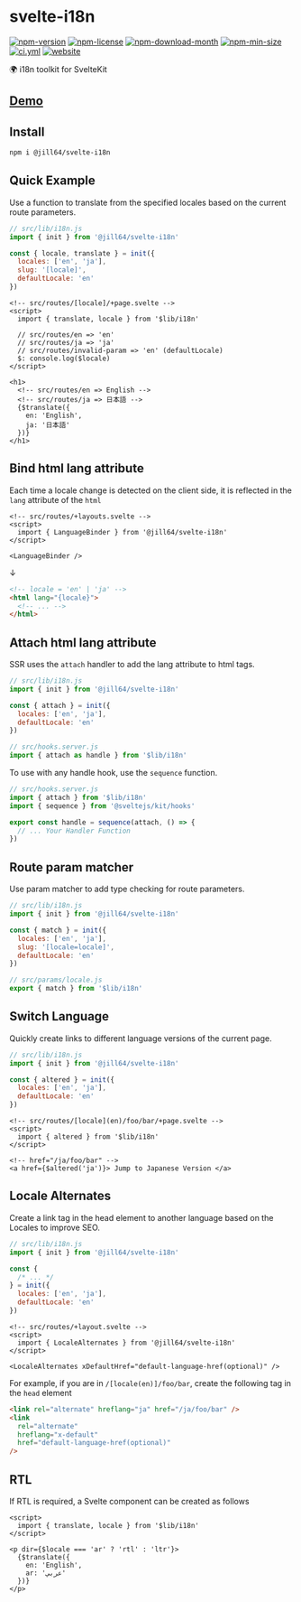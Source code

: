 <!----- BEGIN GHOST DOCS HEADER ----->

# svelte-i18n

<!----- BEGIN GHOST DOCS BADGES -----><a href="https://npmjs.com/package/@jill64/svelte-i18n"><img src="https://img.shields.io/npm/v/@jill64/svelte-i18n" alt="npm-version" /></a> <a href="https://npmjs.com/package/@jill64/svelte-i18n"><img src="https://img.shields.io/npm/l/@jill64/svelte-i18n" alt="npm-license" /></a> <a href="https://npmjs.com/package/@jill64/svelte-i18n"><img src="https://img.shields.io/npm/dm/@jill64/svelte-i18n" alt="npm-download-month" /></a> <a href="https://npmjs.com/package/@jill64/svelte-i18n"><img src="https://img.shields.io/bundlephobia/min/@jill64/svelte-i18n" alt="npm-min-size" /></a> <a href="https://github.com/jill64/svelte-i18n/actions/workflows/ci.yml"><img src="https://github.com/jill64/svelte-i18n/actions/workflows/ci.yml/badge.svg" alt="ci.yml" /></a> <a href="https://svelte-i18n.jill64.dev"><img src="https://img.shields.io/website?up_message=working&down_message=down&url=https%3A%2F%2Fsvelte-i18n.jill64.dev" alt="website" /></a><!----- END GHOST DOCS BADGES ----->

🌍 i18n toolkit for SvelteKit

## [Demo](https://svelte-i18n.jill64.dev)

<!----- END GHOST DOCS HEADER ----->

## Install

```sh
npm i @jill64/svelte-i18n
```

## Quick Example

Use a function to translate from the specified locales based on the current route parameters.

```js:src/lib/i18n.js
// src/lib/i18n.js
import { init } from '@jill64/svelte-i18n'

const { locale, translate } = init({
  locales: ['en', 'ja'],
  slug: '[locale]',
  defaultLocale: 'en'
})
```

```svelte
<!-- src/routes/[locale]/+page.svelte -->
<script>
  import { translate, locale } from '$lib/i18n'

  // src/routes/en => 'en'
  // src/routes/ja => 'ja'
  // src/routes/invalid-param => 'en' (defaultLocale)
  $: console.log($locale)
</script>

<h1>
  <!-- src/routes/en => English -->
  <!-- src/routes/ja => 日本語 -->
  {$translate({
    en: 'English',
    ja: '日本語'
  })}
</h1>
```

## Bind html lang attribute

Each time a locale change is detected on the client side, it is reflected in the `lang` attribute of the `html`

```svelte
<!-- src/routes/+layouts.svelte -->
<script>
  import { LanguageBinder } from '@jill64/svelte-i18n'
</script>

<LanguageBinder />
```

↓

```html
<!-- locale = 'en' | 'ja' -->
<html lang="{locale}">
  <!-- ... -->
</html>
```

## Attach html lang attribute

SSR uses the `attach` handler to add the lang attribute to html tags.

```js:src/lib/i18n.js
// src/lib/i18n.js
import { init } from '@jill64/svelte-i18n'

const { attach } = init({
  locales: ['en', 'ja'],
  defaultLocale: 'en'
})
```

```js:src/hooks.server.js
// src/hooks.server.js
import { attach as handle } from '$lib/i18n'
```

To use with any handle hook, use the `sequence` function.

```js:src/hooks.server.js
// src/hooks.server.js
import { attach } from '$lib/i18n'
import { sequence } from '@sveltejs/kit/hooks'

export const handle = sequence(attach, () => {
  // ... Your Handler Function
})
```

## Route param matcher

Use param matcher to add type checking for route parameters.

```js:src/lib/i18n.js
// src/lib/i18n.js
import { init } from '@jill64/svelte-i18n'

const { match } = init({
  locales: ['en', 'ja'],
  slug: '[locale=locale]',
  defaultLocale: 'en'
})
```

```js:src/params/locale.js
// src/params/locale.js
export { match } from '$lib/i18n'
```

## Switch Language

Quickly create links to different language versions of the current page.

```js:src/lib/i18n.js
// src/lib/i18n.js
import { init } from '@jill64/svelte-i18n'

const { altered } = init({
  locales: ['en', 'ja'],
  defaultLocale: 'en'
})
```

```svelte
<!-- src/routes/[locale](en)/foo/bar/+page.svelte -->
<script>
  import { altered } from '$lib/i18n'
</script>

<!-- href="/ja/foo/bar" -->
<a href={$altered('ja')}> Jump to Japanese Version </a>
```

## Locale Alternates

Create a link tag in the head element to another language based on the Locales to improve SEO.

```js:src/lib/i18n.js
// src/lib/i18n.js
import { init } from '@jill64/svelte-i18n'

const {
  /* ... */
} = init({
  locales: ['en', 'ja'],
  defaultLocale: 'en'
})
```

```svelte
<!-- src/routes/+layout.svelte -->
<script>
  import { LocaleAlternates } from '@jill64/svelte-i18n'
</script>

<LocaleAlternates xDefaultHref="default-language-href(optional)" />
```

For example, if you are in `/[locale(en)]/foo/bar`, create the following tag in the `head` element

```html
<link rel="alternate" hreflang="ja" href="/ja/foo/bar" />
<link
  rel="alternate"
  hreflang="x-default"
  href="default-language-href(optional)"
/>
```

## RTL

If RTL is required, a Svelte component can be created as follows

```svelte
<script>
  import { translate, locale } from '$lib/i18n'
</script>

<p dir={$locale === 'ar' ? 'rtl' : 'ltr'}>
  {$translate({
    en: 'English',
    ar: 'عربي'
  })}
</p>
```
